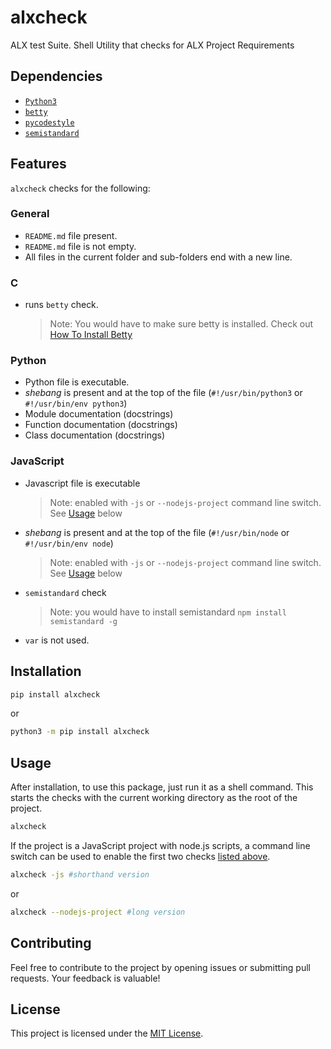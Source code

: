 # alxcheck

ALX test Suite. Shell Utility that checks for ALX Project Requirements

## Dependencies

- [`Python3`](https://www.python.org/downloads/)
- [`betty`](https://youtu.be/wDDKOOEPED0?ref=alxcheck)
- [`pycodestyle`](https://pycodestyle.pycqa.org/en/latest/)
- [`semistandard`](https://www.npmjs.com/package/semistandard)

## Features

`alxcheck` checks for the following:

### General

- `README.md` file present.
- `README.md` file is not empty.
- All files in the current folder and sub-folders end with a new line.

### C

- runs `betty` check.
  > Note: You would have to make sure betty is installed. Check out [How To Install Betty](https://youtu.be/wDDKOOEPED0?ref=alxcheck)

### Python

- Python file is executable.
- *shebang* is present and at the top of the file (`#!/usr/bin/python3` or `#!/usr/bin/env python3`)
- Module documentation (docstrings)
- Function documentation (docstrings)
- Class documentation (docstrings)

### JavaScript

- Javascript file is executable
  > Note: enabled with `-js` or `--nodejs-project` command line switch. See [Usage](#usage) below
- *shebang* is present and at the top of the file (`#!/usr/bin/node` or `#!/usr/bin/env node`)
  > Note: enabled with `-js` or `--nodejs-project` command line switch. See [Usage](#usage) below
- `semistandard` check
  > Note: you would have to install semistandard `npm install semistandard -g`
- `var` is not used.

## Installation

```bash
pip install alxcheck
```

or

```bash
python3 -m pip install alxcheck
```

## Usage

After installation, to use this package, just run it as a shell command. This starts the checks with the current working directory as the root of the project.

```bash
alxcheck
```

If the project is a JavaScript project with node.js scripts, a command line switch can be used to enable the first two checks [listed above](#javascript).

```bash
alxcheck -js #shorthand version
```

or

```bash
alxcheck --nodejs-project #long version
```

## Contributing

Feel free to contribute to the project by opening issues or submitting pull requests. Your feedback is valuable!

## License

This project is licensed under the [MIT License](./LICENSE).
